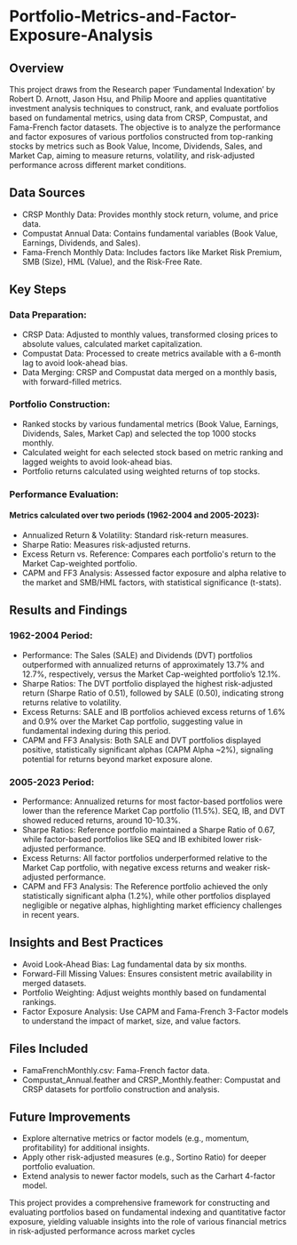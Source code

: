 # Portfolio-Metrics-and-Factor-Exposure-Analysis

## Overview
This project draws from the Research paper ‘Fundamental Indexation’ by Robert D. Arnott, Jason Hsu, and Philip Moore and applies quantitative investment analysis techniques to construct, rank, and evaluate portfolios based on fundamental metrics, using data from CRSP, Compustat, and Fama-French factor datasets. The objective is to analyze the performance and factor exposures of various portfolios constructed from top-ranking stocks by metrics such as Book Value, Income, Dividends, Sales, and Market Cap, aiming to measure returns, volatility, and risk-adjusted performance across different market conditions.

## Data Sources
- CRSP Monthly Data: Provides monthly stock return, volume, and price data.
- Compustat Annual Data: Contains fundamental variables (Book Value, Earnings, Dividends, and Sales).
- Fama-French Monthly Data: Includes factors like Market Risk Premium, SMB (Size), HML (Value), and the Risk-Free Rate.

## Key Steps

### Data Preparation:

- CRSP Data: Adjusted to monthly values, transformed closing prices to absolute values, calculated market capitalization.
- Compustat Data: Processed to create metrics available with a 6-month lag to avoid look-ahead bias.
- Data Merging: CRSP and Compustat data merged on a monthly basis, with forward-filled metrics.

### Portfolio Construction:

- Ranked stocks by various fundamental metrics (Book Value, Earnings, Dividends, Sales, Market Cap) and selected the top 1000 stocks monthly.
- Calculated weight for each selected stock based on metric ranking and lagged weights to avoid look-ahead bias.
- Portfolio returns calculated using weighted returns of top stocks.

### Performance Evaluation:

#### Metrics calculated over two periods (1962-2004 and 2005-2023):
- Annualized Return & Volatility: Standard risk-return measures.
- Sharpe Ratio: Measures risk-adjusted returns.
- Excess Return vs. Reference: Compares each portfolio's return to the Market Cap-weighted portfolio.
- CAPM and FF3 Analysis: Assessed factor exposure and alpha relative to the market and SMB/HML factors, with statistical significance (t-stats).

## Results and Findings

### 1962-2004 Period:

- Performance: The Sales (SALE) and Dividends (DVT) portfolios outperformed with annualized returns of approximately 13.7% and 12.7%, respectively, versus the Market Cap-weighted portfolio’s 12.1%.
- Sharpe Ratios: The DVT portfolio displayed the highest risk-adjusted return (Sharpe Ratio of 0.51), followed by SALE (0.50), indicating strong returns relative to volatility.
- Excess Returns: SALE and IB portfolios achieved excess returns of 1.6% and 0.9% over the Market Cap portfolio, suggesting value in fundamental indexing during this period.
- CAPM and FF3 Analysis: Both SALE and DVT portfolios displayed positive, statistically significant alphas (CAPM Alpha ~2%), signaling potential for returns beyond market exposure alone.

### 2005-2023 Period:

- Performance: Annualized returns for most factor-based portfolios were lower than the reference Market Cap portfolio (11.5%). SEQ, IB, and DVT showed reduced returns, around 10-10.3%.
- Sharpe Ratios: Reference portfolio maintained a Sharpe Ratio of 0.67, while factor-based portfolios like SEQ and IB exhibited lower risk-adjusted performance.
- Excess Returns: All factor portfolios underperformed relative to the Market Cap portfolio, with negative excess returns and weaker risk-adjusted performance.
- CAPM and FF3 Analysis: The Reference portfolio achieved the only statistically significant alpha (1.2%), while other portfolios displayed negligible or negative alphas, highlighting market efficiency challenges in recent years.

## Insights and Best Practices
- Avoid Look-Ahead Bias: Lag fundamental data by six months.
- Forward-Fill Missing Values: Ensures consistent metric availability in merged datasets.
- Portfolio Weighting: Adjust weights monthly based on fundamental rankings.
- Factor Exposure Analysis: Use CAPM and Fama-French 3-Factor models to understand the impact of market, size, and value factors.

## Files Included
- FamaFrenchMonthly.csv: Fama-French factor data.
- Compustat_Annual.feather and CRSP_Monthly.feather: Compustat and CRSP datasets for portfolio construction and analysis.

## Future Improvements
- Explore alternative metrics or factor models (e.g., momentum, profitability) for additional insights.
- Apply other risk-adjusted measures (e.g., Sortino Ratio) for deeper portfolio evaluation.
- Extend analysis to newer factor models, such as the Carhart 4-factor model.

This project provides a comprehensive framework for constructing and evaluating portfolios based on fundamental indexing and quantitative factor exposure, yielding valuable insights into the role of various financial metrics in risk-adjusted performance across market cycles

